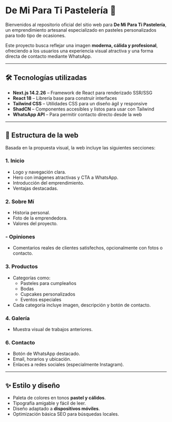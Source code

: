 # De Mi Para Ti Pastelería 🍰

Bienvenidos al repositorio oficial del sitio web para **De Mi Para Ti Pastelería**, un emprendimiento artesanal especializado en pasteles personalizados para todo tipo de ocasiones.

Este proyecto busca reflejar una imagen **moderna, cálida y profesional**, ofreciendo a los usuarios una experiencia visual atractiva y una forma directa de contacto mediante WhatsApp.

---

## 🛠️ Tecnologías utilizadas

- **Next.js 14.2.26** – Framework de React para renderizado SSR/SSG
- **React 18** – Librería base para construir interfaces
- **Tailwind CSS** – Utilidades CSS para un diseño ágil y responsive
- **ShadCN** – Componentes accesibles y listos para usar con Tailwind
- **WhatsApp API** – Para permitir contacto directo desde la web

---

## 📁 Estructura de la web

Basada en la propuesta visual, la web incluye las siguientes secciones:

### 1. Inicio
- Logo y navegación clara.
- Hero con imágenes atractivas y CTA a WhatsApp.
- Introducción del emprendimiento.
- Ventajas destacadas.

### 2. Sobre Mí
- Historia personal.
- Foto de la emprendedora.
- Valores del proyecto.
### - Opiniones
- Comentarios reales de clientes satisfechos, opcionalmente con fotos o contacto.

### 3. Productos
- Categorías como:
  - Pasteles para cumpleaños
  - Bodas
  - Cupcakes personalizados
  - Eventos especiales
- Cada categoría incluye imagen, descripción y botón de contacto.

### 4. Galería
- Muestra visual de trabajos anteriores.


### 6. Contacto
- Botón de WhatsApp destacado.
- Email, horarios y ubicación.
- Enlaces a redes sociales (especialmente Instagram).

---

## ✨ Estilo y diseño

- Paleta de colores en tonos **pastel y cálidos**.
- Tipografía amigable y fácil de leer.
- Diseño adaptado a **dispositivos móviles**.
- Optimización básica SEO para búsquedas locales.
